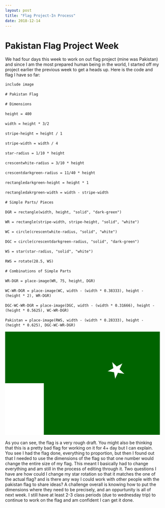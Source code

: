 ```yaml
---
layout: post
title: "Flag Project-In Process"
date: 2018-12-14
---
```


# Pakistan Flag Project Week

We had four days this week to work on out flag project (mine was Pakistan) and since I am the most prepared human being in the world, I started off my project earlier the previous week to get a heads up. Here is the code and flag I have so far:
```
include image

# Pakistan Flag

# Dimensions

height = 400

width = height * 3/2

stripe-height = height / 1

stripe-width = width / 4

star-radius = 1/10 * height

crescentwhite-radius = 3/10 * height

crescentdarkgreen-radius = 11/40 * height

rectangledarkgreen-height = height * 1

rectangledakrgreen-width = width - stripe-width

# Simple Parts/ Pieces

DGR = rectangle(width, height, "solid", "dark-green")

WR = rectangle(stripe-width, stripe-height, "solid", "white")

WC = circle(crescentwhite-radius, "solid", "white")

DGC = circle(crescentdarkgreen-radius, "solid", "dark-green")

WS = star(star-radius, "solid", "white")

RWS = rotate(28.5, WS)

# Combinations of Simple Parts

WR-DGR = place-image(WR, 75, height, DGR)

WC-WR-DGR = place-image(WC, width - (width * 0.38333), height - (height * 2), WR-DGR)

DGC-WC-WR-DGR = place-image(DGC, width - (width * 0.31666), height - (height * 0.5625), WC-WR-DGR)

Pakistan = place-image(RWS, width - (width * 0.28333), height - (height * 0.625), DGC-WC-WR-DGR)

```
![Pakistan.Flag](/images/flagV2.png)

As you can see, the flag is a very rough draft. You might also be thinking that this is a pretty bad flag for working on it for 4+ day but I can explain. You see I had the flag done, everything to proportion, but then I found out that I needed to use the dimensions of the flag so that one number would change the entire size of my flag. This meant I basically had to change everything and am still in the process of editing through it. Two questions I have are how could I change my star rotation so that it matches the one of the actual flag? and is there any way I could work with other people with the pakistan flag to share ideas? A challenge overall is knowing how to put the dimensions where they need to be precisely, and an oppurtunity is all of next week. I still have at least 2-3 class periods (due to wednesday trip) to continue to work on the flag and am confident I can get it done.
